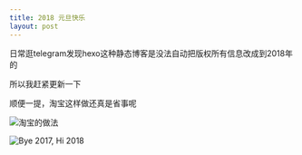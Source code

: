 ```yaml
---
title: 2018 元旦快乐
layout: post
---
```

日常逛telegram发现hexo这种静态博客是没法自动把版权所有信息改成到2018年的

所以我赶紧更新一下

顺便一提，淘宝这样做还真是省事呢

![淘宝的做法](https://img.totoro.pub/blog/iKkb.jpg)
<!--more-->

 ![Bye 2017, Hi 2018](https://img.totoro.pub/blog/iMz0.jpg)
